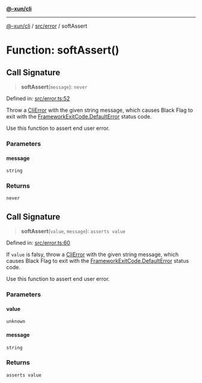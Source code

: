 [**@-xun/cli**](../../../README.md)

***

[@-xun/cli](../../../README.md) / [src/error](../README.md) / softAssert

# Function: softAssert()

## Call Signature

> **softAssert**(`message`): `never`

Defined in: [src/error.ts:52](https://github.com/Xunnamius/cli-utils/blob/00e0e41bdc381cca00e28f0fc2615d6c59c8e10f/src/error.ts#L52)

Throw a [CliError](../../variables/CliError.md) with the given string message, which
causes Black Flag to exit with the [FrameworkExitCode.DefaultError](../../enumerations/FrameworkExitCode.md#defaulterror)
status code.

Use this function to assert end user error.

### Parameters

#### message

`string`

### Returns

`never`

## Call Signature

> **softAssert**(`value`, `message`): `asserts value`

Defined in: [src/error.ts:60](https://github.com/Xunnamius/cli-utils/blob/00e0e41bdc381cca00e28f0fc2615d6c59c8e10f/src/error.ts#L60)

If `value` is falsy, throw a [CliError](../../variables/CliError.md) with the given string message,
which causes Black Flag to exit with the
[FrameworkExitCode.DefaultError](../../enumerations/FrameworkExitCode.md#defaulterror) status code.

Use this function to assert end user error.

### Parameters

#### value

`unknown`

#### message

`string`

### Returns

`asserts value`
